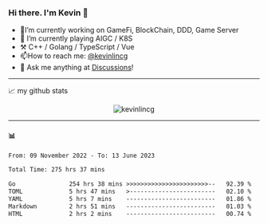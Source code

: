 ### Hi there. I'm Kevin 👋

- 🔭I’m currently working on GameFi, BlockChain, DDD, Game Server
- 🌱 I’m currently playing AIGC / K8S
-   :hammer_and_pick: C++ / Golang / TypeScript / Vue
- 📫How to reach me: [@kevinlincg](https://twitter.com/kevinlincg) 
-   :thought_balloon: Ask me anything at [Discussions](https://github.com/kevinlincg/kevinlincg/discussions/new)!

---

📈 my github stats

<p align="center"> <img src="https://github-readme-stats-ouuan.vercel.app/api?username=kevinlincg&theme=dark&show_icons=true&count_private=true" alt="kevinlincg" />

---

#### :bar_chart: 

<!--START_SECTION:waka-->

```txt
From: 09 November 2022 - To: 13 June 2023

Total Time: 275 hrs 37 mins

Go               254 hrs 38 mins >>>>>>>>>>>>>>>>>>>>>>>--   92.39 %
TOML             5 hrs 47 mins   >------------------------   02.10 %
YAML             5 hrs 7 mins    -------------------------   01.86 %
Markdown         2 hrs 51 mins   -------------------------   01.03 %
HTML             2 hrs 2 mins    -------------------------   00.74 %
```

<!--END_SECTION:waka-->
